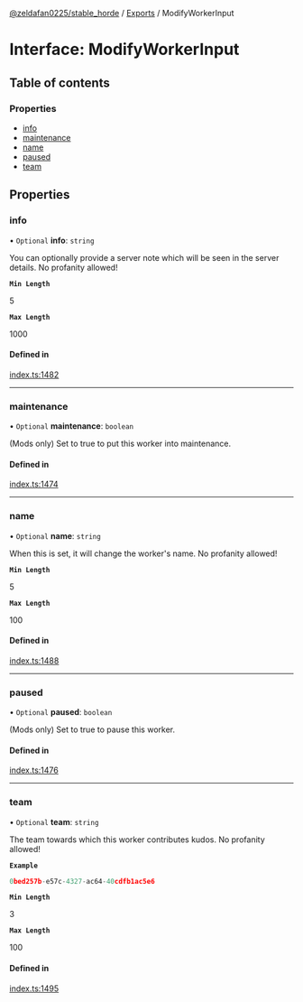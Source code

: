 [@zeldafan0225/stable_horde](../README.md) / [Exports](../modules.md) / ModifyWorkerInput

# Interface: ModifyWorkerInput

## Table of contents

### Properties

- [info](ModifyWorkerInput.md#info)
- [maintenance](ModifyWorkerInput.md#maintenance)
- [name](ModifyWorkerInput.md#name)
- [paused](ModifyWorkerInput.md#paused)
- [team](ModifyWorkerInput.md#team)

## Properties

### info

• `Optional` **info**: `string`

You can optionally provide a server note which will be seen in the server details. No profanity allowed!

**`Min Length`**

5

**`Max Length`**

1000

#### Defined in

[index.ts:1482](https://github.com/ZeldaFan0225/stable_horde/blob/da4b9dc/index.ts#L1482)

___

### maintenance

• `Optional` **maintenance**: `boolean`

(Mods only) Set to true to put this worker into maintenance.

#### Defined in

[index.ts:1474](https://github.com/ZeldaFan0225/stable_horde/blob/da4b9dc/index.ts#L1474)

___

### name

• `Optional` **name**: `string`

When this is set, it will change the worker's name. No profanity allowed!

**`Min Length`**

5

**`Max Length`**

100

#### Defined in

[index.ts:1488](https://github.com/ZeldaFan0225/stable_horde/blob/da4b9dc/index.ts#L1488)

___

### paused

• `Optional` **paused**: `boolean`

(Mods only) Set to true to pause this worker.

#### Defined in

[index.ts:1476](https://github.com/ZeldaFan0225/stable_horde/blob/da4b9dc/index.ts#L1476)

___

### team

• `Optional` **team**: `string`

The team towards which this worker contributes kudos. No profanity allowed!

**`Example`**

```ts
0bed257b-e57c-4327-ac64-40cdfb1ac5e6
```

**`Min Length`**

3

**`Max Length`**

100

#### Defined in

[index.ts:1495](https://github.com/ZeldaFan0225/stable_horde/blob/da4b9dc/index.ts#L1495)
